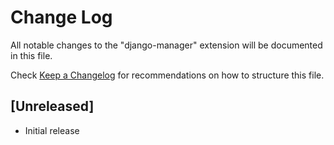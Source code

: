 # Change Log

All notable changes to the "django-manager" extension will be documented in this file.

Check [Keep a Changelog](http://keepachangelog.com/) for recommendations on how to structure this file.

## [Unreleased]

- Initial release